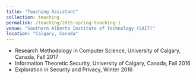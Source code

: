 ```yaml
---
title: "Teaching Assistant"
collection: teaching
permalink: /teaching/2015-spring-teaching-1
venue: "Southern Alberta Institute of Technology (SAIT)"
location: "Calgary, Canada"
---
```


* Research Methodology in Computer Science, University of Calgary, Canada, Fall 2017
* Information Theoretic Security, University of Calgary, Canada, Fall 2016
* Exploration in Security and Privacy, Winter 2016
